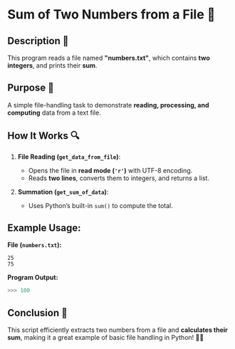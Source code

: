 # Sum of Two Numbers from a File 🔢

## Description 📝

This program reads a file named **"numbers.txt"**, which contains **two integers**, and prints their **sum**.

## Purpose 🎯

A simple file-handling task to demonstrate **reading, processing, and computing** data from a text file.

## How It Works 🔍

1. **File Reading (`get_data_from_file`)**:

    - Opens the file in **read mode (`'r'`)** with UTF-8 encoding.
    - Reads **two lines**, converts them to integers, and returns a list.

2. **Summation (`get_sum_of_data`)**:
    - Uses Python’s built-in `sum()` to compute the total.

## Example Usage:

**File (`numbers.txt`):**

```
25
75
```

**Program Output:**

```python
>>> 100
```

## Conclusion 🚀

This script efficiently extracts two numbers from a file and **calculates their sum**, making it a great example of basic file handling in Python! 📂➕
